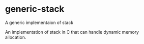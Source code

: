 # generic-stack
A generic implementaion of stack

An implementation of stack in C that can handle dynamic memory allocation.

